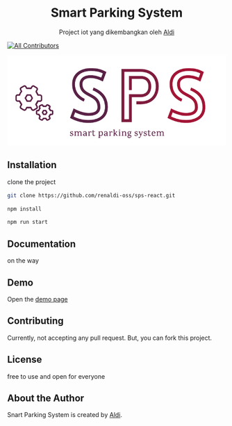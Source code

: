 <h1 align="center">Smart Parking System</h1>
<p align="center">Project iot yang dikembangkan oleh <a href="https://github.com/zuramai/mazer"> Aldi</a></p>
<p align="center">

[![All Contributors](https://img.shields.io/badge/all_contributors-1-green.svg?style=flat-square)](#contributors-)

![Logo](./public/logo.png)


## Installation
clone the project
```bash
git clone https://github.com/renaldi-oss/sps-react.git  
```
```bash
npm install 
```
```bash
npm run start
```

## Documentation
on the way

## Demo
Open the [demo page](https://sps-iot.vercel.app/)

## Contributing
Currently, not accepting any pull request. But, you can fork this project.

## License
free to use and open for everyone

## About the Author
Snart Parking System is created by <a href="https://www.linkedin.com/in/reynaldi-fakhri-pratama-264575208/">Aldi</a>. 